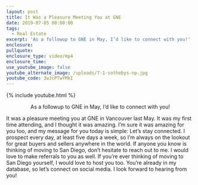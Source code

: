 ```yaml
---
layout: post
title: It Was a Pleasure Meeting You at GNE
date: 2019-07-05 00:00:00
tags:
  - Real Estate
excerpt: 'As a followup to GNE in May, I’d like to connect with you!'
enclosure:
pullquote:
enclosure_type: video/mp4
enclosure_time:
use_youtube_image: false
youtube_alternate_image: /uploads/7-1-sothebys-np.jpg
youtube_code: 3wJcPTwYMkI
---
```


{% include youtube.html %}

<center>As a followup to GNE in May, I’d like to connect with you!</center>

It was a pleasure meeting you at GNE in Vancouver last May. It was my first time attending, and I thought it was amazing. I’m sure it was amazing for you too, and my message for you today is simple: Let’s stay connected. I prospect every day, at least five days a week, so I’m always on the lookout for great buyers and sellers anywhere in the world. If anyone you know is thinking of moving to San Diego, don’t hesitate to reach out to me. I would love to make referrals to you as well. If you’re ever thinking of moving to San Diego yourself, I would love to host you too. You’re already in my database, so let’s connect on social media. I look forward to hearing from you\!